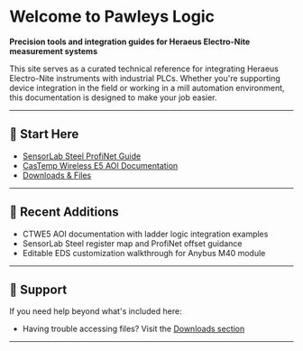 # Welcome to Pawleys Logic

**Precision tools and integration guides for Heraeus Electro-Nite measurement systems**

This site serves as a curated technical reference for integrating Heraeus Electro-Nite instruments with industrial PLCs. Whether you're supporting device integration in the field or working in a mill automation environment, this documentation is designed to make your job easier.

---

## 📘 Start Here

- [SensorLab Steel ProfiNet Guide](instruments/SensorLab%20Steel/SLS%20ProfiNet%20Output%20Register%20User%20Guide.md)  
- [CasTemp Wireless E5 AOI Documentation](instruments/CasTmp%20Wireless%20E5/CTWE5%20Add-On%20User%20Guide.md)  
- [Downloads & Files](downloads/down_loads.md)  
 
---




## 🧰 Recent Additions

- CTWE5 AOI documentation with ladder logic integration examples  
- SensorLab Steel register map and ProfiNet offset guidance  
- Editable EDS customization walkthrough for Anybus M40 module  

---

## 🤝 Support

If you need help beyond what's included here:
 
- Having trouble accessing files? Visit the [Downloads section](downloads/down_loads.md)

---

<!-- Comment: This homepage is built with MkDocs + Material theme -->



